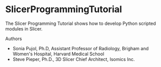 # SlicerProgrammingTutorial

The Slicer Programming Tutorial shows how to develop Python scripted modules in Slicer. 

Authors
* Sonia Pujol, Ph.D, Assistant Professor of Radiology, Brigham and Women's Hospital, Harvard Medical School
* Steve Pieper, Ph.D., 3D Slicer Chief Architect, Isomics Inc.
